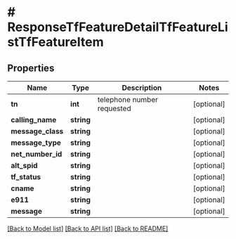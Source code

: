 # # ResponseTfFeatureDetailTfFeatureListTfFeatureItem

## Properties

Name | Type | Description | Notes
------------ | ------------- | ------------- | -------------
**tn** | **int** | telephone number requested | [optional]
**calling_name** | **string** |  | [optional]
**message_class** | **string** |  | [optional]
**message_type** | **string** |  | [optional]
**net_number_id** | **string** |  | [optional]
**alt_spid** | **string** |  | [optional]
**tf_status** | **string** |  | [optional]
**cname** | **string** |  | [optional]
**e911** | **string** |  | [optional]
**message** | **string** |  | [optional]

[[Back to Model list]](../../README.md#models) [[Back to API list]](../../README.md#endpoints) [[Back to README]](../../README.md)
